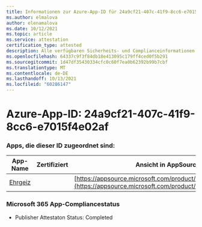 ```yaml
---
title: Informationen zur Azure-App-ID für 24a9cf21-407c-41f9-8cc6-e7015f4e02af
ms.author: elmalova
author: elenamalova
ms.date: 10/12/2021
ms.topic: article
ms.service: attestation
certification_type: attested
description: Alle verfügbaren Sicherheits- und Complianceinformationen für 24a9cf21-407c-41f9-8cc6-e7015f4e02af.
ms.openlocfilehash: 64337c9f3f84db18e413095c179ff4ced0f5b291
ms.sourcegitcommit: 1d47df35430334cfc0c60f7ea0b62392b99b7cbf
ms.translationtype: MT
ms.contentlocale: de-DE
ms.lasthandoff: 10/13/2021
ms.locfileid: "60286147"
---
```

# <a name="azure-app-id-24a9cf21-407c-41f9-8cc6-e7015f4e02af"></a>Azure-App-ID: 24a9cf21-407c-41f9-8cc6-e7015f4e02af


### <a name="apps-associated-with-this-id"></a>Apps, die dieser ID zugeordnet sind:
| **App-Name** | **Zertifiziert** | **Ansicht in AppSource** |
|--------------|---------------|-----------------------|
| [Ehrgeiz](https://docs.microsoft.com/microsoft-365-app-certification/forward/WA200003159) |  | [https://appsource.microsoft.com/product/office/WA200003159](https://appsource.microsoft.com/product/office/WA200003159) |

### <a name="microsoft-365-app-compliance-status"></a>Microsoft 365 App-Compliancestatus
- Publisher Attestaton Status: Completed
